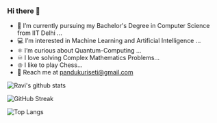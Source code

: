 ### Hi there 👋

<!--
**RaviSriTejaKuriseti/RaviSriTejaKuriseti** is a ✨ _special_ ✨ repository because its `README.md` (this file) appears on your GitHub profile.
-->


- 👨 I’m currently pursuing my Bachelor's Degree in Computer Science from IIT Delhi ...
- 💻 I’m interested in Machine Learning and Artificial Intelligence ...
- ⚛️ I’m curious about Quantum-Computing ...
- ♾️ I love solving Complex Mathematics Problems...
- ♔ I like to play Chess...
- 📧 Reach me at [pandukuriseti@gmail.com](mailto:pandukuriseti@gmail.com)<br>


![Ravi's github stats](https://github-readme-stats.vercel.app/api?username=RaviSriTejaKuriseti&count_private=true&show_icons=true&theme=radical)

![GitHub Streak](https://github-readme-streak-stats.herokuapp.com/?user=RaviSriTejaKuriseti&theme=highcontrast)


![Top Langs](https://github-readme-stats.vercel.app/api/top-langs/?username=RaviSriTejaKuriseti&layout=compact)






